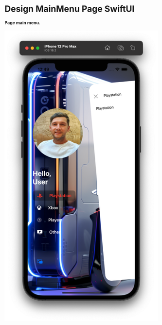 # Design MainMenu Page SwiftUI

#### Page main menu.

<p align="center">
  <img src="https://github.com/AlexMagdebyr/DesignMainMenu/blob/main/resources/image.png">

